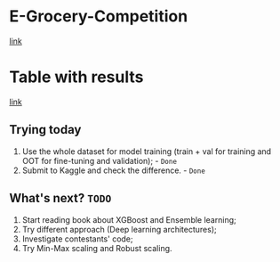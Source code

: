 # E-Grocery-Competition
[link](https://www.kaggle.com/competitions/rohlik-sales-forecasting-challenge-v2/overview)

# Table with results
[link](https://docs.google.com/spreadsheets/d/1AW-Eba7vc2m1ccbypjgnHYhD_OyqKfwHnr3hOWMpVuM/edit?gid=0#gid=0)

## Trying today
1) Use the whole dataset for model training (train + val for training and OOT for fine-tuning and validation); - `Done`
2) Submit to Kaggle and check the difference. - `Done`

## What's next? `TODO`
1) Start reading book about XGBoost and Ensemble learning;
2) Try different approach (Deep learning architectures);
3) Investigate contestants' code;
4) Try Min-Max scaling and Robust scaling.